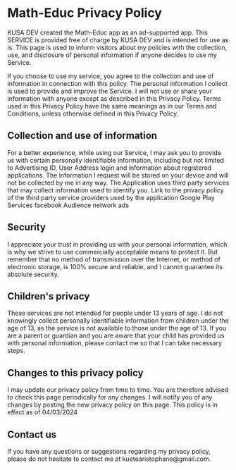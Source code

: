 
<!DOCTYPE html>
<html>

<body>
    <h1>Math-Educ Privacy Policy</h1>
    <p>
    KUSA DEV created the Math-Educ app as an ad-supported app. This SERVICE is provided free of charge by KUSA DEV and is intended for use as is.
This page is used to inform visitors about my policies with the collection, use, and disclosure of personal information if anyone decides to use my Service.</p>
If you choose to use my service, you agree to the collection and use of information in connection with this policy. The personal information I collect is used to provide and improve the Service. I will not use or share your information with anyone except as described in this Privacy Policy.
Terms used in this Privacy Policy have the same meanings as in our Terms and Conditions, unless otherwise defined in this Privacy Policy.

 <h2>Collection and use of information</h2>
<p>For a better experience, while using our Service, I may ask you to provide us with certain personally identifiable information, including but not limited to Advertising ID, User Address login and information about registered applications. The information I request will be stored on your device and will not be collected by me in any way.
The Application uses third party services that may collect information used to identify you.
Link to the privacy policy of the third party service providers used by the application
Google Play Services
facebook Audience network ads</p>


 <h2>Security</h2>
<p>I appreciate your trust in providing us with your personal information, which is why we strive to use commercially acceptable means to protect it. But remember that no method of transmission over the Internet, or method of electronic storage, is 100% secure and reliable, and I cannot guarantee its absolute security.</p>



<h2>Children's privacy</h2>
<p>These services are not intended for people under 13 years of age. I do not knowingly collect personally identifiable information from children under the age of 13, as the service is not available to those under the age of 13. If you are a parent or guardian and you are aware that your child has provided us with personal information, please contact me so that I can take necessary steps.
</p>

<h2>Changes to this privacy policy</h2>
<p>I may update our privacy policy from time to time. You are therefore advised to check this page periodically for any changes. I will notify you of any changes by posting the new privacy policy on this page.
This policy is in effect as of 04/03/2024
</p>


<h2>Contact us</h2>
<p>
If you have any questions or suggestions regarding my privacy policy, please do not hesitate to contact me at kuetearistophane@gmail.com.
    </p>
</body>
</html>
